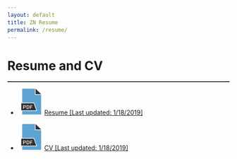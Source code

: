 ```yaml
---
layout: default
title: ZN Resume
permalink: /resume/
---
```

<div class="container">

<h1>Resume and CV</h1>
<hr style="height:2px;border:none;color:#333;background-color:#333;" />
<div class="well">
<ul>
<li>
<a href="/assets/documents/resume_2019_online.pdf" target="_blank"><img src= "/assets/pictures/pdf_icon.PNG" width="60" height="60">Resume [Last updated: 1/18/2019]</a>
</li>
<br>
<li>
<a href="/assets/documents/cv_2019_online.pdf" target="_blank"><img src= "/assets/pictures/pdf_icon.PNG" width="60" height="60">CV [Last updated: 1/18/2019]</a>
</li>
</ul>
</div>
</div>
